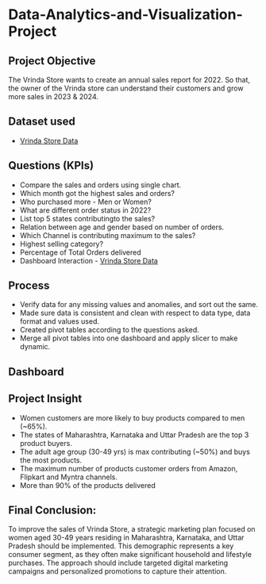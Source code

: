 # Data-Analytics-and-Visualization-Project
## Project Objective
The Vrinda Store wants to create an annual sales report for 2022. So that, the owner of the Vrinda store can understand their customers and grow more sales in 2023 & 2024.
## Dataset used
- <a href="https://github.com/rahul734790/Data-Analytics-and-Visualization-Project/blob/main/Vrinda%20Store%20Report.xlsx">Vrinda Store Data</a>
## Questions (KPIs)
* Compare the sales and orders using single chart.
* Which month got the highest sales and orders?
* Who purchased more - Men or Women?
* What are different order status in 2022?
* List top 5 states contributingto the sales?
* Relation between age and gender based on number of orders.
* Which Channel is contributing maximum to the sales?
* Highest selling category?
* Percentage of Total Orders delivered
* Dashboard Interaction - <a href="https://github.com/rahul734790/Data-Analytics-and-Visualization-Project/blob/main/Sample.png">Vrinda Store Data</a>
## Process
* Verify data for any missing values and anomalies, and sort out the same.
* Made sure data is consistent and clean with respect to data type, data format and values used.
* Created pivot tables according to the questions asked.
* Merge all pivot tables into one dashboard and apply slicer to make dynamic.
## Dashboard

## Project Insight
* Women customers are more likely to buy products compared to men (~65%).
* The states of Maharashtra, Karnataka and Uttar Pradesh are the top 3 product buyers.
* The adult age group (30-49 yrs) is max contributing (~50%) and buys the most products.
* The maximum number of products customer orders from Amazon, Flipkart and Myntra channels.
* More than 90% of the products delivered
## Final Conclusion:
To improve the sales of Vrinda Store, a strategic marketing plan focused on women aged 30-49 years residing in Maharashtra, Karnataka, and Uttar Pradesh should be implemented. This demographic represents a key consumer segment, as they often make significant household and lifestyle purchases. The approach should include targeted digital marketing campaigns and personalized promotions to capture their attention.
